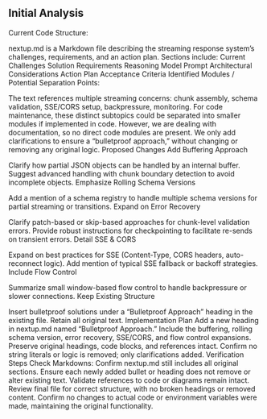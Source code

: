 ## Initial Analysis
Current Code Structure:

nextup.md is a Markdown file describing the streaming response system’s challenges, requirements, and an action plan.
Sections include:
Current Challenges
Solution Requirements
Reasoning Model Prompt
Architectural Considerations
Action Plan
Acceptance Criteria
Identified Modules / Potential Separation Points:

The text references multiple streaming concerns: chunk assembly, schema validation, SSE/CORS setup, backpressure, monitoring.
For code maintenance, these distinct subtopics could be separated into smaller modules if implemented in code. However, we are dealing with documentation, so no direct code modules are present.
We only add clarifications to ensure a “bulletproof approach,” without changing or removing any original logic.
Proposed Changes
Add Buffering Approach

Clarify how partial JSON objects can be handled by an internal buffer.
Suggest advanced handling with chunk boundary detection to avoid incomplete objects.
Emphasize Rolling Schema Versions

Add a mention of a schema registry to handle multiple schema versions for partial streaming or transitions.
Expand on Error Recovery

Clarify patch-based or skip-based approaches for chunk-level validation errors.
Provide robust instructions for checkpointing to facilitate re-sends on transient errors.
Detail SSE & CORS

Expand on best practices for SSE (Content-Type, CORS headers, auto-reconnect logic).
Add mention of typical SSE fallback or backoff strategies.
Include Flow Control

Summarize small window-based flow control to handle backpressure or slower connections.
Keep Existing Structure

Insert bulletproof solutions under a “Bulletproof Approach” heading in the existing file.
Retain all original text.
Implementation Plan
Add a new heading in nextup.md named “Bulletproof Approach.”
Include the buffering, rolling schema version, error recovery, SSE/CORS, and flow control expansions.
Preserve original headings, code blocks, and references intact.
Confirm no string literals or logic is removed; only clarifications added.
Verification Steps
Check Markdowns: Confirm nextup.md still includes all original sections.
Ensure each newly added bullet or heading does not remove or alter existing text.
Validate references to code or diagrams remain intact.
Review final file for correct structure, with no broken headings or removed content.
Confirm no changes to actual code or environment variables were made, maintaining the original functionality.